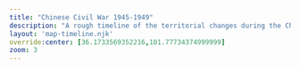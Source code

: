 ```yaml
---
title: "Chinese Civil War 1945-1949"
description: "A rough timeline of the territorial changes during the Chinese Civil War from 1945-1949"
layout: 'map-timeline.njk'
override:center: [36.1733569352216,101.77734374999999]
zoom: 3
---
```

